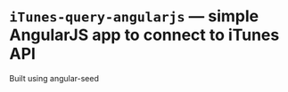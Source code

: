 # `iTunes-query-angularjs` — simple AngularJS app to connect to iTunes API

Built using angular-seed
